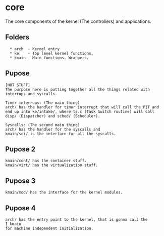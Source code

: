 # core

  The core components of the kernel (The controllers) and applications.

## Folders

```
  * arch  - Kernel entry
  * ke    - Top level kernel functions.
  * kmain - Main functions. Wrappers.
```

## Pupose

```
[HOT STUFF]
The purpose here is putting together all the things related with interrups and syscalls.

Timer interrups: (The main thing)
arch/ has the handler for timer interrupt that will call the PIT and 
end up into ke/intake/, where ts.c (Task Switch routine) will call 
disp/ (Dispatcher) and sched/ (Scheduler).

Syscalls: (The second main thing)
arch/ has the handler for the syscalls and 
kmain/sci/ is the interface for all the syscalls. 
```

## Pupose 2

```
kmain/cont/ has the container stuff.
kmain/virt/ has the virtualization stuff.
```

## Pupose 3

```
kmain/mod/ has the interface for the kernel modules.
```

## Pupose 4

```
arch/ has the entry point to the kernel, that is gonna call the I_kmain 
for machine independent initialization.
```

